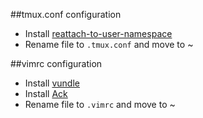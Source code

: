 ##tmux.conf configuration
* Install [reattach-to-user-namespace](https://github.com/ChrisJohnsen/tmux-MacOSX-pasteboard)
* Rename file to `.tmux.conf` and move to ~

##vimrc configuration
* Install [vundle](https://github.com/VundleVim/Vundle.vim)
* Install [Ack](https://beyondgrep.com/install/)
* Rename file to `.vimrc` and move to ~
